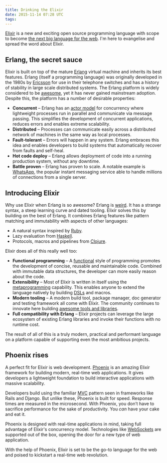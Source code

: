 ```yaml
---
title: Drinking the Elixir
date: 2015-11-14 07:28 UTC
tags:
---
```


[Elixir](http://elixir-lang.org/) is a new and exciting open source programming language with scope to become [the next big language for the web](http://www.creativedeletion.com/2015/04/19/elixir_next_language.html). I'm here to evangelise and spread the word about Elixir.

## Erlang, the secret sauce

Elixir is built on top of the mature [Erlang](http://www.erlang.org/) virtual machine and inherits its best features. Erlang (itself a programming language) was originally developed in the 1980s by [Ericsson](https://en.wikipedia.org/wiki/Ericsson) for use in their telephone switches and has a history of stability in large scale distributed systems. The Erlang platform is widely considered to be [awesome](http://veldstra.org/whyerlang/), yet it has never gained mainstream adoption. Despite this, the platform has a number of desirable properties:

* **Concurrent** – Erlang has an [actor model](https://en.wikipedia.org/wiki/Actor_model) for concurrency where lightweight processes run in parallel and communicate via message passing. This simplifies the development of concurrent applications, reduces errors and enables extreme scalability.
* **Distributed** – Processes can communicate easily across a distributed network of machines in the same way as local processes.
* **Fault-tolerant** – Errors will happen in any system. Erlang embraces this idea and enables developers to build systems that automatically recover from faults and self-heal.
* **Hot code deploy** – Erlang allows deployment of code into a running production system, without any downtime.
* **Battle proven** – Erlang has proven to scale. A notable example is [WhatsApp](http://www.fastcompany.com/3026758/inside-erlang-the-rare-programming-language-behind-whatsapps-success), the popular instant messaging service able to handle millions of connections from a single server.

## Introducing Elixir

Why use Elixir when Erlang is so awesome? Erlang is [weird](http://damienkatz.net/2008/03/what_sucks_abou.html). It has a strange syntax, a steep learning curve and dated tooling. Elixir solves this by building on the best of Erlang. It combines Erlang features like pattern matching and immutability with aspects of other languages:

* A natural syntax inspired by [Ruby](https://www.ruby-lang.org/).
* Lazy evaluation from [Haskell](https://www.haskell.org/).
* Protocols, macros and pipelines from [Clojure](http://clojure.org/).

Elixir does all of this really well too:

* **Functional programming** – A [functional](https://en.wikipedia.org/wiki/Functional_programming) style of programming promotes the development of concise, reusable and maintainable code. Combined with immutable data structures, the developer can more easily reason about the code.
* **Extensibility** – Most of Elixir is written in itself using the [metaprogramming](https://en.wikipedia.org/wiki/Metaprogramming) capability. This enables anyone to extend the language natively by building [DSLs](https://en.wikipedia.org/wiki/Domain-specific_language) and macros.
* **Modern tooling** – A modern build tool, package manager, doc generator and testing framework all come with Elixir. The community continues to innovate here building [awesome tools and libraries](https://github.com/h4cc/awesome-elixir).
* **Full compatibility with Erlang** – Elixir projects can leverage the large ecosystem of existing Erlang libraries and invoke their functions with no runtime cost.

The result of all of this is a truly modern, practical and performant language on a platform capable of supporting even the most ambitious projects.

## Phoenix rises

A perfect fit for Elixir is web development. [Phoenix](http://www.phoenixframework.org/) is an amazing Elixir framework for building modern, real-time web applications. It gives developers a lightweight foundation to build interactive applications with massive scalability.

Developers build using the familiar [MVC](https://en.wikipedia.org/wiki/Model%E2%80%93view%E2%80%93controller) pattern seen in frameworks like Rails and Django. But unlike these, Phoenix is built for speed. Response times are measured in the microsecond. With Phoenix, you don’t have to sacrifice performance for the sake of productivity. You *can* have your cake and eat it.

Phoenix is designed with real-time applications in mind, taking full advantage of Elixir's concurrency model. Technologies like [WebSockets](https://en.wikipedia.org/wiki/WebSocket) are supported out of the box, opening the door for a new type of web application.

With the help of Phoenix, Elixir is set to be the go-to language for the web and poised to kickstart a real-time web revolution.
